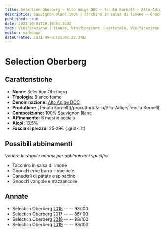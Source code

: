 ```yaml
---
title: Selection Oberberg – Alto Adige DOC – Tenuta Kornell – Alto-Adige (IT) – 25-29€ – 3★-5★
description: Sauvignon Blanc 100% | Tacchino in salsa di limone – Gnocchi erbe burro e nocciole – Canederli di patate e spinaci – Gnocchi vongole e mazzancolle
published: true
date: 2021-10-01T20:10:54.290Z
tags: Vinificazione | bianco, Vinificazione | varietale, Vinificazione | fermo, Valutazioni | 5 stelle, Regione | Alto-Adige (IT), Vitigni | Sauvignon blanc, Alimento | tacchino, Aromatizzazione | al limone, Gnocchi erbe burro e nocciole, Canederli di patate e spinaci, Gnocchi vongole e mazzancolle, Prezzi | 25-29€
editor: markdown
dateCreated: 2021-09-03T21:02:22.379Z
---
```


# Selection Oberberg

## Caratteristiche
- **Nome:** Selection Oberberg
- **Tipologia:** Bianco fermo 
- **Denominazione:** [Alto Adige DOC](/denominazioni/Italia/Alto-Adige/DOC/Alto-Adige)
- **Produttore:** [Tenuta Kornell](/produttori/Italia/Alto-Adige/Tenuta Kornell) 
- **Composizione:** 100% [Sauvignon Blanc](/vitigni/Francia/bacca-bianca/sauvignon-blanc)
- **Affinamento:** 6 mesi in acciaio
- **Alcol:** 13.5%
- **Fascia di prezzo:** 25-29€
{.grid-list}

## Possibili abbinamenti
*Vedere le singole annate per abbinamenti specifici*

- Tacchino in salsa di limone
- Gnocchi erbe burro e nocciole
- Canederli di patate e spinacino
- Gnocchi vongole e mazzancolle

## Annate
- Selection Oberberg [2015](/vini/Italia/Alto-Adige/Tenuta-Kornell/Selection-Oberberg/2015) -- <span class="star-5"></span> -- 93/100 
- Selection Oberberg [2017](/vini/Italia/Alto-Adige/Tenuta-Kornell/Selection-Oberberg/2017) -- <span class="star-3"></span> -- 86/100 
- Selection Oberberg [2018](/vini/Italia/Alto-Adige/Tenuta-Kornell/Selection-Oberberg/2018) -- <span class="star-5"></span> -- 93/100 
- Selection Oberberg [2019](/vini/Italia/Alto-Adige/Tenuta-Kornell/Selection-Oberberg/2019) -- <span class="star-5"></span> -- 93/100 
 